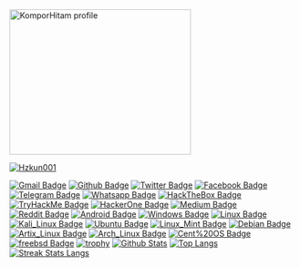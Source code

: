 <img src="http://www.hzkun.my.id/anime.gif" height='255' width='318' alt="KomporHitam profile">
<a href="http://www.hzkun.my.id">

<img title="Hzkun001" src="https://komarev.com/ghpvc/?username=KomporHitam&text_color=FF00FF&label=Views&color=000000&text_color=00FF00&bg_color=000000&style=flat"></a>




[![Gmail Badge](https://img.shields.io/badge/-zard.aqua@gmail.com-black?style=flat&logo=Gmail&link=mailto:zard.aqua@gmail.com)](mailto:zard.aqua@gmail.com) 
[![Github Badge](https://img.shields.io/badge/-Hzkun001-black?style=flat&logo=github&link=https://github.com/)](https://www.github.com/Hzkun001) 
[![Twitter Badge](https://img.shields.io/badge/-Hz-black?style=flat&logo=twitter&link=https://twitter.com/)](https://twitter.com/) 
[![Facebook Badge](https://img.shields.io/badge/-Hz-black?style=flat&logo=facebook&link=https://facebook.com/)](https://facebook.com/)
[![Telegram Badge](https://img.shields.io/badge/-Hz-black?style=flat&logo=telegram&link=https://telegram.me/)](https://telegram.me/)
[![Whatsapp Badge](https://img.shields.io/badge/-Hz-black?style=flat&logo=whatsapp&link=https://wa.me/)](https://wa.me/)
[![HackTheBox Badge](https://img.shields.io/badge/-Hzkun-black?style=flat&logo=hackthebox&link=https://app.hackthebox.com/profile/)](https://app.hackthebox.com/profile/)
[![TryHackMe Badge](https://img.shields.io/badge/-Hzkun-black?style=flat&logo=tryhackme&link=https://tryhackme.com/p/)](https://tryhackme.com/p/)
[![HackerOne Badge](https://img.shields.io/badge/-Hzkun-black?style=flat&logo=hackerone&link=https://hackerone.com/)](https://hackerone.com/)
[![Medium Badge](https://img.shields.io/badge/-Medium-black/?style=flat&logo=medium&link=https://medium.com/@)](https://medium.com/@)
[![Reddit Badge](https://img.shields.io/badge/-Reddit-black/?style=flat&logo=reddit&link=https://reddit.com/u/Hzkun)](https://reddit.com/u/Hzkun)
[![Android Badge](https://img.shields.io/badge/-Android-black?style=flat&logo=android&link=https://android.com)](https://android.com)
[![Windows Badge](https://img.shields.io/badge/Windows-black?style=flat&logo=windows&link=https://www.microsoft.com)](https://www.microsoft.com)
[![Linux Badge](https://img.shields.io/badge/Linux-black?style=flat&logo=linux&link=https://www.linux.org)](https://www.linux.org)
[![Kali_Linux Badge](https://img.shields.io/badge/Kali_Linux-black?style=flat&logo=kali-linux&link=https://www.kali.org)](https://www.kali.org)
[![Ubuntu Badge](https://img.shields.io/badge/Ubuntu-black?style=flat&logo=ubuntu&link=https://ubuntu.com)](https://ubuntu.com)
[![Linux_Mint Badge](https://img.shields.io/badge/Linux_Mint-black?style=flat&logo=linux-mint&link=https://linuxmint.com)](https://linuxmint.com)
[![Debian Badge](https://img.shields.io/badge/Debian-black?style=flat&logo=debian&link=https://www.debian.org)](https://www.debian.org)
[![Artix_Linux Badge](https://img.shields.io/badge/Artix_Linux-black?style=flat&logo=artix-linux&link=https://artixlinux.org)](https://artixlinux.org)
[![Arch_Linux Badge](https://img.shields.io/badge/Arch_Linux-black?style=flat&logo=arch-linux&link=https://archlinux.org)](https://archlinux.org)
[![Cent%20OS Badge](https://img.shields.io/badge/CentOS-black?style=flat&logo=CentOS&link=https://www.centos.org)](https://www.centos.org)
[![freebsd Badge](https://img.shields.io/badge/FreeBSD-black?style=flat&logo=FreeBSD&link=https://www.freebsd.org)](https://www.freebsd.org)
[![trophy](https://github-profile-trophy.vercel.app/?username=beruangsalju&theme=onedark)](https://github.com/Hzkun001/Hzkun001)
[![Github Stats](https://github-readme-stats.vercel.app/api?username=Hzkun001&show_icons=true&include_all_commits=true&count_private=true&&hide_border=true&bg_color=000000&icon_color=00FF00&title_color=00FF00&text_color=FFFFFF&custom_title=My+Github+Stats)](https://github.com/Hzkun001/Hzkun001)
[![Top Langs](https://github-readme-stats.vercel.app/api/top-langs/?username=Hzkun001&layout=compact&hide_border=true&langs_count=8&bg_color=000000&icon_color=00FF00&title_color=00FF00&text_color=FFFFFF)](https://github.com/Hzkun001/Hzkun001)
[![Streak Stats Langs](https://github-readme-streak-stats.herokuapp.com?user=Hzkun001&theme=dark&background=black&ring=lime&fire=purple&dates=white&currStreakNum=lime&sideNums=lime&currStreakLabel=lime&sideLabels=lime&stroke=lime&border=black)](https://github.com/Hzkun001/Hzkun001)




